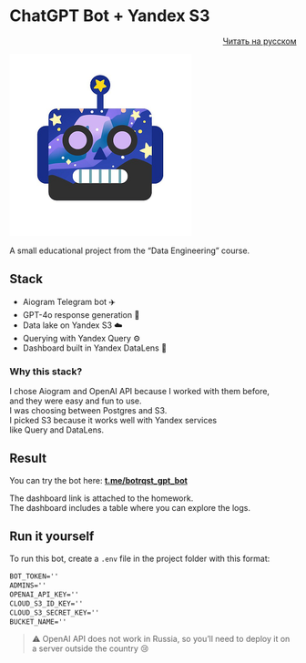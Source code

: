 # ChatGPT Bot + Yandex S3

<p align="right">
  <a href="README_ru.md">Читать на русском</a>
</p>

![Bot Picture](img/bot_pic.png)

A small educational project from the “Data Engineering” course.

## Stack

- Aiogram Telegram bot ✈️  
- GPT-4o response generation 🤖  
- Data lake on Yandex S3 ☁️  
- Querying with Yandex Query ⚙️  
- Dashboard built in Yandex DataLens 🌻  

### Why this stack?

I chose Aiogram and OpenAI API because I worked with them before,  
and they were easy and fun to use.  
I was choosing between Postgres and S3.  
I picked S3 because it works well with Yandex services  
like Query and DataLens.

## Result

You can try the bot here:
**[t.me/botrqst_gpt_bot](https://t.me/botrqst_gpt_bot)**

The dashboard link is attached to the homework.  
The dashboard includes a table where you can explore the logs.

## Run it yourself

To run this bot, create a `.env` file in the project folder with this format:

```env
BOT_TOKEN=''
ADMINS=''
OPENAI_API_KEY=''
CLOUD_S3_ID_KEY=''
CLOUD_S3_SECRET_KEY=''
BUCKET_NAME=''
```

> ⚠️ OpenAI API does not work in Russia,
so you’ll need to deploy it on a server outside the country 😢
